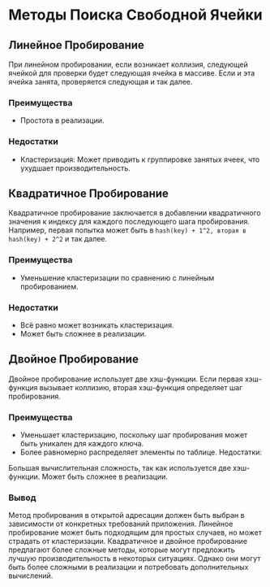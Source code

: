 # Методы Поиска Свободной Ячейки

## Линейное Пробирование

При линейном пробировании, если возникает коллизия, следующей ячейкой для проверки
будет следующая ячейка в массиве. Если и эта ячейка занята, проверяется следующая
и так далее.

### Преимущества

-   Простота в реализации.

### Недостатки

-   Кластеризация: Может приводить к группировке занятых ячеек, что ухудшает производительность.

## Квадратичное Пробирование

Квадратичное пробирование заключается в добавлении квадратичного значения к индексу
для каждого последующего шага пробирования. Например, первая попытка может быть
в `hash(key) + 1^2, вторая в hash(key) + 2^2` и так далее.

### Преимущества

-   Уменьшение кластеризации по сравнению с линейным пробированием.

### Недостатки

-   Всё равно может возникать кластеризация.
-   Может быть сложнее в реализации.

## Двойное Пробирование

Двойное пробирование использует две хэш-функции. Если первая хэш-функция вызывает
коллизию, вторая хэш-функция определяет шаг пробирования.

### Преимущества

-   Уменьшает кластеризацию, поскольку шаг пробирования может быть уникален для
    каждого ключа.
-   Более равномерно распределяет элементы по таблице.
    Недостатки:

Большая вычислительная сложность, так как используется две хэш-функции.
Может быть сложнее в реализации.

### Вывод

Метод пробирования в открытой адресации должен быть выбран в зависимости от
конкретных требований приложения. Линейное пробирование может быть подходящим для
простых случаев, но может страдать от кластеризации. Квадратичное и двойное
пробирование предлагают более сложные методы, которые могут предложить лучшую
производительность в некоторых ситуациях. Однако они могут быть более сложными в
реализации и потребовать дополнительных вычислений.
